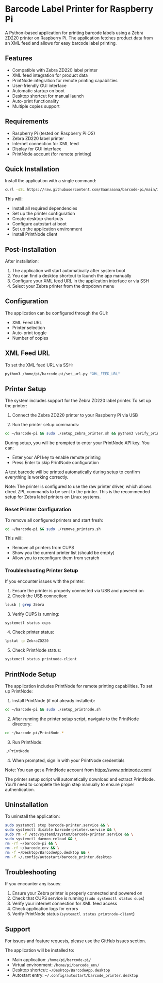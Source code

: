 # Barcode Label Printer for Raspberry Pi

A Python-based application for printing barcode labels using a Zebra ZD220 printer on Raspberry Pi. The application fetches product data from an XML feed and allows for easy barcode label printing.


## Features
- Compatible with Zebra ZD220 label printer
- XML feed integration for product data
- PrintNode integration for remote printing capabilities
- User-friendly GUI interface
- Automatic startup on boot
- Desktop shortcut for manual launch
- Auto-print functionality
- Multiple copies support


## Requirements
- Raspberry Pi (tested on Raspberry Pi OS)
- Zebra ZD220 label printer
- Internet connection for XML feed
- Display for GUI interface
- PrintNode account (for remote printing)


## Quick Installation
Install the application with a single command:
```bash
curl -sSL https://raw.githubusercontent.com/Baanaaana/barcode-pi/main/install_barcode_app.sh | bash
```

This will:
- Install all required dependencies
- Set up the printer configuration
- Create desktop shortcuts
- Configure autostart at boot
- Set up the application environment
- Install PrintNode client


## Post-Installation
After installation:
1. The application will start automatically after system boot
2. You can find a desktop shortcut to launch the app manually
3. Configure your XML feed URL in the application interface or via SSH
4. Select your Zebra printer from the dropdown menu


## Configuration
The application can be configured through the GUI:
- XML Feed URL
- Printer selection
- Auto-print toggle
- Number of copies


## XML Feed URL
To set the XML feed URL via SSH:
```bash
python3 /home/pi/barcode-pi/set_url.py "XML_FEED_URL"
```


## Printer Setup
The system includes support for the Zebra ZD220 label printer. To set up the printer:

1. Connect the Zebra ZD220 printer to your Raspberry Pi via USB

2. Run the printer setup commands:
```bash
cd ~/barcode-pi && sudo ./setup_zebra_printer.sh && python3 verify_printer.py && sudo ./setup_printnode.sh
```

During setup, you will be prompted to enter your PrintNode API key. You can:
- Enter your API key to enable remote printing
- Press Enter to skip PrintNode configuration

A test barcode will be printed automatically during setup to confirm everything is working correctly.

Note: The printer is configured to use the raw printer driver, which allows direct ZPL commands to be sent to the printer. This is the recommended setup for Zebra label printers on Linux systems.


### Reset Printer Configuration
To remove all configured printers and start fresh:

```bash
cd ~/barcode-pi && sudo ./remove_printers.sh
```

This will:
- Remove all printers from CUPS
- Show you the current printer list (should be empty)
- Allow you to reconfigure them from scratch


### Troubleshooting Printer Setup
If you encounter issues with the printer:

1. Ensure the printer is properly connected via USB and powered on
2. Check the USB connection:
```bash
lsusb | grep Zebra
```

3. Verify CUPS is running:
```bash
systemctl status cups
```

4. Check printer status:
```bash
lpstat -p ZebraZD220
```

5. Check PrintNode status:
```bash
systemctl status printnode-client
```


## PrintNode Setup
The application includes PrintNode for remote printing capabilities. To set up PrintNode:

1. Install PrintNode (if not already installed):
```bash
cd ~/barcode-pi && sudo ./setup_printnode.sh
```

2. After running the printer setup script, navigate to the PrintNode directory:
```bash
cd ~/barcode-pi/PrintNode-*
```

3. Run PrintNode:
```bash
./PrintNode
```

4. When prompted, sign in with your PrintNode credentials

Note: You can get a PrintNode account from https://www.printnode.com/

The printer setup script will automatically download and extract PrintNode. You'll need to complete the login step manually to ensure proper authentication.


## Uninstallation
To uninstall the application:
```bash
sudo systemctl stop barcode-printer.service && \
sudo systemctl disable barcode-printer.service && \
sudo rm -f /etc/systemd/system/barcode-printer.service && \
sudo systemctl daemon-reload && \
rm -rf ~/barcode-pi && \
rm -rf ~/barcode_env && \
rm -f ~/Desktop/BarcodeApp.desktop && \
rm -f ~/.config/autostart/barcode_printer.desktop
```


## Troubleshooting
If you encounter any issues:
1. Ensure your Zebra printer is properly connected and powered on
2. Check that CUPS service is running (`sudo systemctl status cups`)
3. Verify your internet connection for XML feed access
4. Check application logs for errors
5. Verify PrintNode status (`systemctl status printnode-client`)


## Support
For issues and feature requests, please use the GitHub issues section.

The application will be installed to:
- Main application: `/home/pi/barcode-pi/`
- Virtual environment: `/home/pi/barcode_env/`
- Desktop shortcut: `~/Desktop/BarcodeApp.desktop`
- Autostart entry: `~/.config/autostart/barcode_printer.desktop`
